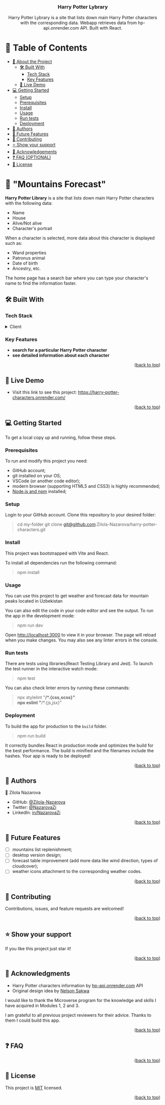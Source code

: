 <h3 align="center"><b>Harry Potter Lybrary</b></h3>

<p align="center">Harry Potter Lybrary is a site that lists down main Harry Potter characters with the corresponding data. Webapp retrieves data from hp-api.onrender.com API. Built with React.</p>

      
<a name="readme-top"></a> 

# 📗 Table of Contents

- [📖 About the Project](#about-project)
  - [🛠 Built With](#built-with)
    - [Tech Stack](#tech-stack)
    - [Key Features](#key-features)
  - [🚀 Live Demo](#live-demo)
- [💻 Getting Started](#getting-started)
  - [Setup](#setup)
  - [Prerequisites](#prerequisites)
  - [Install](#install)
  - [Usage](#usage)
  - [Run tests](#run-tests)
  - [Deployment](#triangular_flag_on_post-deployment)
- [👥 Authors](#authors)
- [🔭 Future Features](#future-features)
- [🤝 Contributing](#contributing)
- [⭐️ Show your support](#support)
- [🙏 Acknowledgements](#acknowledgements)
- [❓ FAQ (OPTIONAL)](#faq)
- [📝 License](#license)


# 📖 "Mountains Forecast" <a name="about-project"></a>

**Harry Potter Library** is a site that lists down main Harry Potter characters with the following data:

- Name
- House
- Alive/Not alive
- Character's portrait

When a character is selected, more data about this character
is displayed such as:
   
- Wand properties
- Patronus animal
- Date of birth
- Ancestry, etc.

The home page has a search bar where you can type your character's name to find the information faster.


## 🛠 Built With <a name="built-with"></a>

### Tech Stack <a name="tech-stack"></a>

<details>
  <summary>Client</summary>
    <ul>
      <li><a href="https://developer.mozilla.org/ru/docs/Web/HTML">HTML</a></li>
      <li><a href="https://developer.mozilla.org/ru/docs/Web/CSS">CSS</a></li>
      <li><a href="https://developer.mozilla.org/ru/docs/Web/JavaScript">JavaScript</a></li>
      <li><a href="https://react.dev/">React</a></li>
      <li><a href="https://redux-toolkit.js.org/">Redux</a></li>
    </ul>
  <summary>Server</summary>
    <ul>
      <a href="https://render.com/">Render.com</a>
    </ul>
</details>


### Key Features <a name="key-features"></a>

- **search for a particular Harry Potter character**
- **see detailed information about each character**

<p align="right">(<a href="#readme-top">back to top</a>)</p>


## 🚀 Live Demo <a name="live-demo"></a>

- Visit this link to see this project: https://harry-potter-characters.onrender.com/

<p align="right">(<a href="#readme-top">back to top</a>)</p>


## 💻 Getting Started <a name="getting-started"></a>

To get a local copy up and running, follow these steps.

### Prerequisites

To run and modify this project you need:

- GitHub account;
- git installed on your OS;
- VSCode (or another code editor);
- modern browser (supporting HTML5 and CSS3) is highly recommended;
- [Node.js and npm](https://nodejs.org/) installed;

### Setup

Login to your GitHub account. Clone this repository to your desired folder:

> cd my-folder
> git clone git@github.com:Zilola-Nazarova/harry-potter-characters.git

### Install

This project was bootstrapped with Vite and React.

To install all dependencies run the following command:
> npm install

### Usage

You can use this project to get weather and forecast data for mountain peaks located in Uzbekistan

You can also edit the code in your code editor and see the output. To run the app in the development mode:
> npm run dev

Open [http://localhost:3000](http://localhost:3000) to view it in your browser.
The page will reload when you make changes.
You may also see any linter errors in the console.

### Run tests

There are tests using libraries(React Testing Library and Jest).
To launch the test runner in the interactive watch mode:
> npm test

You can also check linter errors by running these commands:
> npx stylelint "**/*.{css,scss}"<br />
> npx eslint "**/*.{js,jsx}"

### Deployment

To build the app for production to the `build` folder.
> npm run build

It correctly bundles React in production mode and optimizes the build for the best performance.
The build is minified and the filenames include the hashes.
Your app is ready to be deployed!

<p align="right">(<a href="#readme-top">back to top</a>)</p>


## 👥 Authors <a name="authors"></a>

👤 Zilola Nazarova

- GitHub: [@Zilola-Nazarova](https://github.com/Zilola-Nazarova)
- Twitter: [@NazarovaZi](https://twitter.com/NazarovaZi)
- LinkedIn: [in/NazarovaZi](https://www.linkedin.com/in/NazarovaZi)

<p align="right">(<a href="#readme-top">back to top</a>)</p>


## 🔭 Future Features <a name="future-features"></a>

- [ ] mountains list replenishment;
- [ ] desktop version design;
- [ ] forecast table improvement (add more data like wind direction, types of cloudcover);
- [ ] weather icons attachment to the corresponding weather codes.

<p align="right">(<a href="#readme-top">back to top</a>)</p>


## 🤝 Contributing <a name="contributing"></a>

Contributions, issues, and feature requests are welcomed!

<p align="right">(<a href="#readme-top">back to top</a>)</p>


## ⭐️ Show your support <a name="support"></a>

If you like this project just star it!

<p align="right">(<a href="#readme-top">back to top</a>)</p>


## 🙏 Acknowledgments <a name="acknowledgements"></a>

- Harry Potter characters information by <a target="_blank" href="https://hp-api.onrender.com/">hp-api.onrender.com</a> API
- Original design idea by <a target="_blank" href="https://www.behance.net/sakwadesignstudio">Nelson Sakwa</a>

I would like to thank the Microverse program for the knowledge and skills I have acquired in Modules 1, 2 and 3.

I am grateful to all previous project reviewers for their advice. Thanks to them I could build this app.

<p align="right">(<a href="#readme-top">back to top</a>)</p>


## ❓ FAQ <a name="faq"></a>


<p align="right">(<a href="#readme-top">back to top</a>)</p>


## 📝 License <a name="license"></a>

This project is [MIT](./MIT.md) licensed.

<p align="right">(<a href="#readme-top">back to top</a>)</p>
